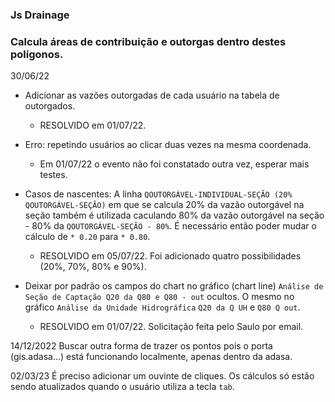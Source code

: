### Js Drainage
### Calcula áreas de contribuição e outorgas dentro destes polígonos.




30/06/22
* Adicionar as vazões outorgadas de cada usuário na tabela de outorgados.
  * RESOLVIDO em 01/07/22.
    
* Erro: repetindo usuários ao clicar duas vezes na mesma coordenada.
  * Em 01/07/22 o evento não foi constatado outra vez, esperar mais testes.
    
* Casos de nascentes: A linha `QOUTORGÁVEL-INDIVIDUAL-SEÇÃO (20% QOUTORGÁVEL-SEÇÃO)` em que se calcula 20% da vazão outorgável na seção também é utilizada caculando 80% da vazão outorgável na seção - 80% da `QOUTORGÁVEL-SEÇÃO - 80%`. É necessário então poder mudar o cálculo de `* 0.20` para `* 0.80`.
  * RESOLVIDO em 05/07/22. Foi adicionado quatro possibilidades (20%, 70%, 80% e 90%).
  
* Deixar por padrão os campos do chart no gráfico (chart line) `Análise de Seção de Captação Q20 da Q80 e Q80 - out` ocultos. O mesmo no gráfico `Análise da Unidade Hidrográfica` `Q20 da Q UH` e `Q80 Q out`.
  * RESOLVIDO em 01/07/22. Solicitação feita pelo Saulo por email.

14/12/2022
Buscar outra forma de trazer os pontos pois o porta (gis.adasa...) está funcionando localmente, apenas dentro da adasa.

02/03/23
É preciso adicionar um ouvinte de cliques. Os cálculos só estão sendo atualizados quando o usuário utiliza  a tecla `tab`.




